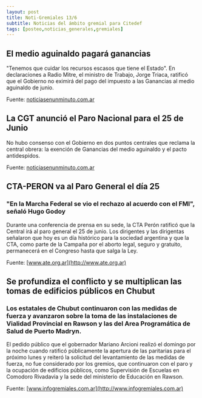 ```yaml
---
layout: post
title: Noti-Gremiales 13/6
subtitle: Noticias del ámbito gremial para Citedef
tags: [posteo,noticias_generales,gremiales]
---
```



## El medio aguinaldo pagará ganancias

"Tenemos que cuidar los recursos escasos que tiene el Estado".
En declaraciones a Radio Mitre, el ministro de Trabajo, Jorge Triaca, ratificó que el Gobierno no eximirá del pago del impuesto a las Ganancias al medio aguinaldo de junio.

Fuente: [noticiasenunminuto.com.ar](https://noticiasenunminuto.com.ar)

## La CGT anunció el Paro Nacional para el 25 de Junio

No hubo consenso con el Gobierno en dos puntos centrales que reclama la central obrera: la exención de Ganancias del medio aguinaldo y el pacto antidespidos.

Fuente: [noticiasenunminuto.com.ar](https://noticiasenunminuto.com.ar)

## CTA-PERON va al Paro General el día 25
### "En la Marcha Federal se vio el rechazo al acuerdo con el FMI", señaló Hugo Godoy

Durante una conferencia de prensa en su sede, la CTA Perón ratificó que la Central irá al paro general el 25 de junio.
Los dirigentes y las dirigentas señalaron que hoy es un día histórico para la sociedad argentina y que la CTA,
como parte de la Campaña por el aborto legal, seguro y gratuito, permanecerá en el Congreso hasta que salga la Ley.

Fuente: [www.ate.org.ar](http://www.ate.org.ar)

## Se profundiza el conflicto y se multiplican las tomas de edificios públicos en Chubut
### Los estatales de Chubut continuaron con las medidas de fuerza y avanzaron sobre la toma de las instalaciones de Vialidad Provincial en Rawson y las del Area Programática de Salud de Puerto Madryn.

El pedido público que el gobernador Mariano Arcioni realizó el domingo por la noche cuando ratificó públicamente
la apertura de las paritarias para el próximo lunes y reiteró la solicitud del levantamiento de las medidas de fuerza,
no fue considerado por los gremios, que continuaron con el paro y la ocupación de edificios públicos, como
Supervisión de Escuelas en Comodoro Rivadavia y la sede del ministerio de Educación en Rawson.

Fuente: [www.infogremiales.com.ar](http://www.infogremiales.com.ar)
